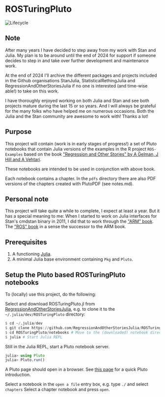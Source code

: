 # ROSTuringPluto

![Lifecycle](https://img.shields.io/badge/lifecycle-experimental-orange.svg)<!--
![Lifecycle](https://img.shields.io/badge/lifecycle-maturing-blue.svg)
![Lifecycle](https://img.shields.io/badge/lifecycle-stable-green.svg)
![Lifecycle](https://img.shields.io/badge/lifecycle-retired-orange.svg)
![Lifecycle](https://img.shields.io/badge/lifecycle-archived-red.svg)
![Lifecycle](https://img.shields.io/badge/lifecycle-dormant-blue.svg) -->

## Note

After many years I have decided to step away from my work with Stan and Julia. My plan is to be around until the end of 2024 for support if someone decides to step in and take over further development and maintenance work.

At the end of 2024 I'll archive the different packages and projects included in the Github organisations StanJulia, StatisticalRethingJulia and RegressionAndOtherStoriesJulia if no one is interested (and time-wise able!) to take on this work.

I have thoroughly enjoyed working on both Julia and Stan and see both projects mature during the last 15 or so years. And I will always be grateful for the many folks who have helped me on numerous occasions. Both the Julia and the Stan community are awesome to work with! Thanks a lot!

## Purpose

This project will contain (work is in early stages of progress!) a set of Pluto notebooks that contain Julia versions of the examples in the R project `ROS-Examples` based on the book ["Regression and Other Stories" by A Gelman, J Hill and A Vehtari](https://www.cambridge.org/highereducation/books/regression-and-other-stories/DD20DD6C9057118581076E54E40C372C#overview).

These notebooks are intended to be used in conjunction with above book.

Each notebook contains a chapter.  In the `pdfs` directory there are also PDF versions of the chapters created with PlutoPDF (see notes.md).

## Personal note

This project will take quite a while to complete, I expect at least a year. But it has a special meaning to me: When I started to work on Julia interfaces for Stan's cmdstan binary in 2011, I did that to work through the ["ARM" book](http://www.stat.columbia.edu/~gelman/arm/). The ["ROS" book](https://www.cambridge.org/highereducation/books/regression-and-other-stories/DD20DD6C9057118581076E54E40C372C#overview) in a sense the successor to the ARM book.

## Prerequisites

1. A functioning [Julia](https://julialang.org/downloads/).
2. A minimal Julia base environment containing `Pkg` and `Pluto`.

## Setup the Pluto based ROSTuringPluto notebooks

To (locally) use this project, do the following:

Select and download ROSTuringPluto.jl from [RegressionAndOtherStoriesJulia](https://github.com/RegressionAndOtherStoriesJulia/), e.g. to clone it to the `~/.julia/dev/ROSTuringPluto` directory:

```Julia
$ cd ~/.julia/dev
$ git clone https://github.com/RegressionAndOtherStoriesJulia/ROSTuringPluto.jl ROSTuringPluto
$ cd ROSTuringPluto/notebooks # Move to the (downloaded) notebook directory
$ julia # Start Julia REPL
```

Still in the Julia REPL, start a Pluto notebook server.
```Julia
julia> using Pluto
julia> Pluto.run()
```

A Pluto page should open in a browser. See [this page](https://www.juliafordatascience.com/first-steps-5-pluto/) for a quick Pluto introduction.

Select a notebook in the `open a file` entry box, e.g. type `./` and select `chapters` Select a chapter notebook and press `open`.
